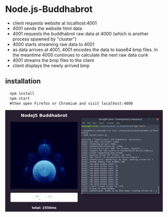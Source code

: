 
# Node.js-Buddhabrot
- client requests website at localhost:4001
- 4001 sends the website html data
- 4001 requests the buddhabrot raw data at 4000 (which is another process spawned by "cluster")
- 4000 starts streaming raw data to 4001
- as data arrives at 4001, 4001 encodes the data to base64 bmp files. In the meantime 4000 continues to calculate the next raw data cunk
- 4001 streams the bmp files to the client
- client displays the newly arrived bmp

## installation

      npm install
      npm start
      #then open Firefox or Chromium and visit localhost:4000

![Screenshot](https://github.com/sezanzeb/Node.js-Mandelbrot/raw/buddhabrot/buddhabrot.png)
